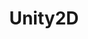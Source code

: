 ---
title: Unity2D
crosslinks:
- anti_gif_bot
- livven
- youtubefactsbot
- Unity3D
- gamedev
- youtubot
- gameDevClassifieds
- gamedevscreens
- proceduralgeneration
- harmonica
- GameDevelopment
- gifs
- u_imguralbumbot
- gamedesign
- buildapcforme
- gameassets
- smashbros
- PixelArt
- gifsthatendtoosoon
- csharp
---